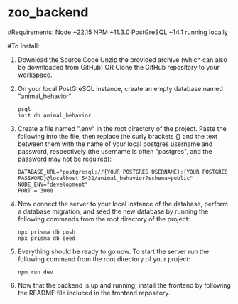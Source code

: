 # zoo_backend

#Requirements:
Node ~22.15
NPM ~11.3.0
PostGreSQL ~14.1 running locally

#To Install:

1. Download the Source Code
   Unzip the provided archive (which can also be downloaded from GitHub)
   OR
   Clone the GitHub repository to your workspace.

2. On your local PostGreSQL instance, create an empty database named "animal_behavior".

   ```
   psql
   init db animal_behavior
   ```

3. Create a file named ".env" in the root directory of the project. Paste the following into the file, then replace the curly brackets {} and the text between them with the name of your local postgres username and password, respectively (the username is often "postgres", and the password may not be required):

   ```
   DATABASE_URL="postgresql://{YOUR POSTGRES USERNAME}:{YOUR POSTGRES PASSWORD}@localhost:5432/animal_behavior?schema=public"
   NODE_ENV="development"
   PORT = 3000
   ```

4. Now connect the server to your local instance of the database, perform a database migration, and seed the new database by running the following commands from the root directory of the project:

   ```
   npx prisma db push
   npx prisma db seed
   ```

5. Everything should be ready to go now. To start the server run the following command from the root directory of your project:

   ```
   npm run dev

   ```

6. Now that the backend is up and running, install the frontend by following the README file incluced in the frontend repository.
